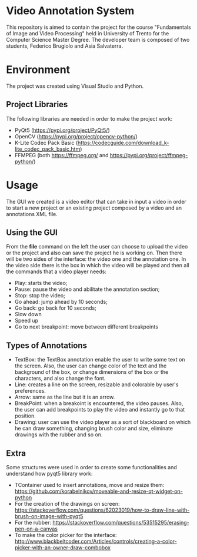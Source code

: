 # Video Annotation System

This repository is aimed to contain the project for the course "Fundamentals of Image and Video Processing" held in University of Trento for the Computer Science Master Degree. 
The developer team is composed of two students, Federico Brugiolo and Asia Salvaterra.

# Environment

The project was created using Visual Studio and Python.

## Project Libraries
The following libraries are needed in order to make the project work:

- PyQt5 (https://pypi.org/project/PyQt5/)
- OpenCV (https://pypi.org/project/opencv-python/)
- K-Lite Codec Pack Basic (https://codecguide.com/download_k-lite_codec_pack_basic.htm)
- FFMPEG (both https://ffmpeg.org/ and https://pypi.org/project/ffmpeg-python/)

# Usage

The GUI we created is a video editor that can take in input a video in order to start a new project or an existing project composed by a video and an annotations XML file. 

## Using the GUI

From the **file** command on the left the user can choose to upload the video or the project and also can save the project he is working on.
Then there will be two sides of the interface: the video one and the annotation one.
In the video side there is the box in which the video will be played and then all the commands that a video player needs:
- Play: starts the video;
- Pause: pause the video and abilitate the annotation section;
- Stop: stop the video;
- Go ahead: jump ahead by 10 seconds;
- Go back: go back for 10 seconds;
- Slow down
- Speed up
- Go to next breakpoint: move between different breakpoints


## Types of Annotations

- TextBox: the TextBox annotation enable the user to write some text on the screen. Also, the user can change color of the text and the background of the box, or change dimensions of the box or the characters, and also change the font.
- Line: creates a line on the screen, resizable and colorable by user's preferences.
- Arrow: same as the line but it is an arrow.
- BreakPoint: when a breakoint is encountered, the video pauses. Also, the user can add breakpoints to play the video and instantly go to that position.
- Drawing: user can use the video player as a sort of blackboard on which he can draw something, changing brush color and size, eliminate drawings with the rubber and so on.

## Extra
Some structures were used in order to create some functionalities and understand how pyqt5 library work:
- TContainer used to insert annotations, move and resize them: https://github.com/korabelnikov/moveable-and-resize-qt-widget-on-python
- For the creation of the drawings on screen: https://stackoverflow.com/questions/62023019/how-to-draw-line-with-brush-on-image-with-pyqt5
- For the rubber: https://stackoverflow.com/questions/53515295/erasing-pen-on-a-canvas
- To make the color picker for the interface: http://www.blackbeltcoder.com/Articles/controls/creating-a-color-picker-with-an-owner-draw-combobox

